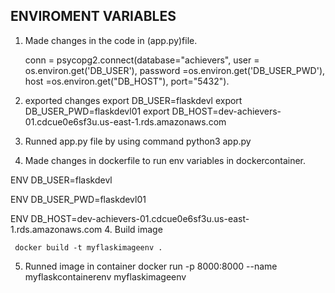 ## ENVIROMENT VARIABLES
1. Made changes in the code in (app.py)file.

     conn = psycopg2.connect(database="achievers",
user = os.environ.get('DB_USER'),
password =os.environ.get('DB_USER_PWD'),
host =os.environ.get("DB_HOST"),
port="5432").
3. exported changes
         export DB_USER=flaskdevl
         export DB_USER_PWD=flaskdevl01
         export DB_HOST=dev-achievers-01.cdcue0e6sf3u.us-east-1.rds.amazonaws.com
         
2. Runned app.py file by using command
     python3 app.py
3. Made changes in dockerfile to run env variables in dockercontainer.
      
 ENV DB_USER=flaskdevl

ENV DB_USER_PWD=flaskdevl01

ENV DB_HOST=dev-achievers-01.cdcue0e6sf3u.us-east-1.rds.amazonaws.com
4. Build  image 

     docker build -t myflaskimageenv .
5. Runned image in container 
  docker run -p 8000:8000 --name myflaskcontainerenv myflaskimageenv

